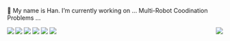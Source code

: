 
💬 My name is Han. I’m currently working on ... Multi-Robot Coodination Problems ...
<a href="#">
<!-- <img align="right" src="https://github-readme-stats.vercel.app/api?username=cmpute&show_icons=true&theme=codeSTACKr&hide_rank=true"> -->
 <img align="right" src="https://github-readme-stats.vercel.app/api/top-langs/?username=MikeZheng777&layout=donut&theme=codeSTACKr">
 <img align="left" src="https://github-readme-stats.vercel.app/api?username=MikeZheng777&show_icons=true&theme=radical">

 
</a>


![](https://img.shields.io/badge/python-3670A0?style=flat-square&logo=python&logoColor=fff)
![](https://img.shields.io/badge/-C%2B%2B-00599C?style=flat-square&logo=C%2B%2B&logoColor=fff)
![](https://img.shields.io/badge/-Pytorch-ee4c2c?style=flat-square&logo=Pytorch&logoColor=000)
![](https://img.shields.io/badge/-CMake-064F8C?style=flat-square&logo=CMake&logoColor=fff)
![](https://img.shields.io/badge/-VSCode-e34f26?style=flat-square&logo=Visual%20Studio%20Code&logoColor=fff)
